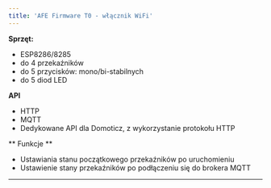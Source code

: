 ```yaml
---
title: 'AFE Firmware T0 - włącznik WiFi'
---
```


**Sprzęt:**
* ESP8286/8285
* do 4 przekaźników
* do 5 przycisków: mono/bi-stabilnych
* do 5 diod LED

**API**
* HTTP
* MQTT
* Dedykowane API dla Domoticz, z wykorzystanie protokołu HTTP

** Funkcje **
* Ustawiania stanu początkowego przekaźników po uruchomieniu
* Ustawienie stany przekaźników po podłączeniu się do brokera MQTT



---
